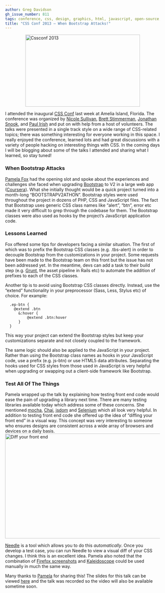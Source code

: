 ```yaml
---
author: Greg Davidson
gh_issue_number: 811
tags: conference, css, design, graphics, html, javascript, open-source, testing, tips, tools
title: "CSS Conf 2013 — When Bootstrap Attacks!"
---
```


<img alt="Cssconf 2013" border="0" height="234" src="/blog/2013/06/03/css-conf-2013-when-bootstrap-attacks/image-0.png" style="display:block; margin-left:auto; margin-right:auto;" title="cssconf-2013.png" width="373"/>

I attended the inaugural [CSS Conf](https://web.archive.org/web/20130629170825/http://cssconf.com/speakers.html) last week at Amelia Island, Florida. The conference was organized by [Nicole Sullivan](http://www.stubbornella.org/), [Brett Stimmerman](http://brett.stimmerman.com/), [Jonathan Snook](https://snook.ca/), and [Paul Irish](https://www.paulirish.com/) and put on with help from a host of volunteers. The talks were presented in a single track style on a wide range of CSS-related topics; there was something interesting for everyone working in this space. I really enjoyed the conference, learned lots and had great discussions with a variety of people hacking on interesting things with CSS. In the coming days I will be blogging about some of the talks I attended and sharing what I learned, so stay tuned!

### When Bootstrap Attacks

[Pamela Fox](http://www.pamelafox.org/) had the opening slot and spoke about the experiences and challenges she faced when upgrading [Bootstrap](https://getbootstrap.com/2.3.2/) to V2 in a large web app ([Coursera](https://www.coursera.org/)). What she initially thought would be a quick project turned into a month-long “BOOTSTRAPV2ATHON”. Bootstrap styles were used throughout the project in dozens of PHP, CSS and JavaScript files. The fact that Bootstrap uses generic CSS class names like “alert”, “btn”, error etc made it very difficult to grep through the codebase for them. The Bootstrap classes were also used as hooks by the project’s JavaScript application code.


### Lessons Learned

Fox offered some tips for developers facing a similar situation. The first of which was to prefix the Bootstrap CSS classes (e.g. .tbs-alert) in order to decouple Bootstrap from the customizations in your project. Some requests have been made to the Bootstrap team on this front but the issue has not been addressed yet. In the meantime, devs can add a task to their build step (e.g. [Grunt](https://gruntjs.com/), the asset pipeline in Rails etc) to automate the addition of prefixes to each of the CSS classes.

Another tip is to avoid using Bootstrap CSS classes directly. Instead, use the “extend” functionality in your preprocessor (Sass, Less, Stylus etc) of choice. For example:

```
  .ep-btn {
    @extend .btn
      &:hover {
          @extend .btn:hover
      }
  }
```

This way your project can extend the Bootstrap styles but keep your customizations separate and not closely coupled to the framework.

The same logic should also be applied to the JavaScript in your project. Rather than using the Bootstrap class names as hooks in your JavaScript code, use a prefix (e.g. js-btn) or use HTML5 data attributes. Separating the hooks used for CSS styles from those used in JavaScript is very helpful when upgrading or swapping out a client-side framework like Bootstrap.

### Test All Of The Things

Pamela wrapped up the talk by explaining how testing front end code would ease the pain of upgrading a library next time. There are many testing libraries available today which address some of these concerns. She mentioned [mocha](https://mochajs.org/), [Chai](http://www.chaijs.com/), [jsdom](https://github.com/jsdom/jsdom) and [Selenium](https://docs.seleniumhq.org/) which all look very helpful. In addition to testing front end code she offered up the idea of “diffing your front end” in a visual way. This concept was very interesting to someone who ensures designs are consistent across a wide array of browsers and devices on a daily basis.
<img alt="Diff your front end" border="0" height="341" src="/blog/2013/06/03/css-conf-2013-when-bootstrap-attacks/image-1.png" style="display:block; margin-left:auto; margin-right:auto;" title="diff-your-front-end.png" width="559"/>

[Needle](https://github.com/python-needle/needle) is a tool which allows you to do this *automatically*. Once you develop a test case, you can run Needle to view a visual diff of your CSS changes. I think this is an excellent idea. Pamela also noted that the combination of [Firefox screenshots](https://support.mozilla.org/en-US/questions/940991) and [Kaleidoscope](https://www.kaleidoscopeapp.com/) could be used manually in much the same way.

Many thanks to [Pamela](https://twitter.com/pamelafox) for sharing this! The slides for this talk can be viewed [here](http://slides.com/pamelafox/when-bootstrap-attacks#/) and the talk was recorded so the video will also be available sometime soon.


